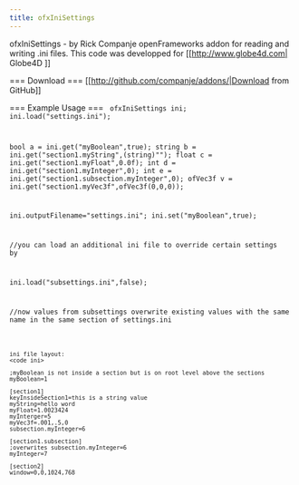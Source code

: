 ```yaml
---
title: ofxIniSettings
---
```

ofxIniSettings - by Rick Companje
openFrameworks  addon for reading and writing .ini files.
This code was developped for [[http://www.globe4d.com| Globe4D ]]

=== Download ===
[[http://github.com/companje/addons/|Download from GitHub]]
 
===  Example Usage === 
<code cpp>
ofxIniSettings ini;
ini.load("settings.ini");

bool a =  ini.get("myBoolean",true);
string b = ini.get("section1.myString",(string)"");
float c = ini.get("section1.myFloat",0.0f);
int d = ini.get("section1.myInteger",0);
int e = ini.get("section1.subsection.myInteger",0);
ofVec3f v = ini.get("section1.myVec3f",ofVec3f(0,0,0));

ini.outputFilename="settings.ini";
ini.set("myBoolean",true);

//you can load an additional ini file to override certain settings by

ini.load("subsettings.ini",false);

//now values from subsettings overwrite existing values with the same name in the same section of settings.ini
```

ini file layout:
<code ini>

;myBoolean is not inside a section but is on root level above the sections
myBoolean=1

[section1]
keyInsideSection1=this is a string value
myString=hello word
myFloat=1.0023424
myInterger=5
myVec3f=.001,.5,0
subsection.myInteger=6

[section1.subsection]
;overwrites subsection.myInteger=6
myInteger=7

[section2]
window=0,0,1024,768

```
